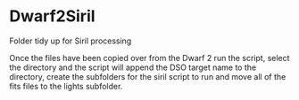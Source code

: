 # Dwarf2Siril
Folder tidy up for Siril processing

Once the files have been copied over from the Dwarf 2 run the script, 
select the directory and the script will append the DSO target name to 
the directory, create the subfolders for the siril script to run and 
move all of the fits files to the lights subfolder.
